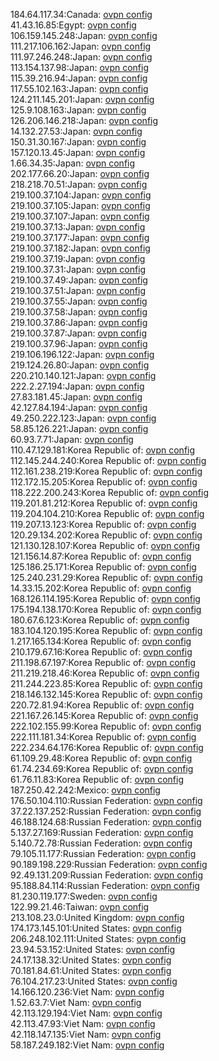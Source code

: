 184.64.117.34:Canada: [ovpn config](vpn/184_64_117_34.ovpn)  
41.43.16.85:Egypt: [ovpn config](vpn/41_43_16_85.ovpn)  
106.159.145.248:Japan: [ovpn config](vpn/106_159_145_248.ovpn)  
111.217.106.162:Japan: [ovpn config](vpn/111_217_106_162.ovpn)  
111.97.246.248:Japan: [ovpn config](vpn/111_97_246_248.ovpn)  
113.154.137.98:Japan: [ovpn config](vpn/113_154_137_98.ovpn)  
115.39.216.94:Japan: [ovpn config](vpn/115_39_216_94.ovpn)  
117.55.102.163:Japan: [ovpn config](vpn/117_55_102_163.ovpn)  
124.211.145.201:Japan: [ovpn config](vpn/124_211_145_201.ovpn)  
125.9.108.163:Japan: [ovpn config](vpn/125_9_108_163.ovpn)  
126.206.146.218:Japan: [ovpn config](vpn/126_206_146_218.ovpn)  
14.132.27.53:Japan: [ovpn config](vpn/14_132_27_53.ovpn)  
150.31.30.167:Japan: [ovpn config](vpn/150_31_30_167.ovpn)  
157.120.13.45:Japan: [ovpn config](vpn/157_120_13_45.ovpn)  
1.66.34.35:Japan: [ovpn config](vpn/1_66_34_35.ovpn)  
202.177.66.20:Japan: [ovpn config](vpn/202_177_66_20.ovpn)  
218.218.70.51:Japan: [ovpn config](vpn/218_218_70_51.ovpn)  
219.100.37.104:Japan: [ovpn config](vpn/219_100_37_104.ovpn)  
219.100.37.105:Japan: [ovpn config](vpn/219_100_37_105.ovpn)  
219.100.37.107:Japan: [ovpn config](vpn/219_100_37_107.ovpn)  
219.100.37.13:Japan: [ovpn config](vpn/219_100_37_13.ovpn)  
219.100.37.177:Japan: [ovpn config](vpn/219_100_37_177.ovpn)  
219.100.37.182:Japan: [ovpn config](vpn/219_100_37_182.ovpn)  
219.100.37.19:Japan: [ovpn config](vpn/219_100_37_19.ovpn)  
219.100.37.31:Japan: [ovpn config](vpn/219_100_37_31.ovpn)  
219.100.37.49:Japan: [ovpn config](vpn/219_100_37_49.ovpn)  
219.100.37.51:Japan: [ovpn config](vpn/219_100_37_51.ovpn)  
219.100.37.55:Japan: [ovpn config](vpn/219_100_37_55.ovpn)  
219.100.37.58:Japan: [ovpn config](vpn/219_100_37_58.ovpn)  
219.100.37.86:Japan: [ovpn config](vpn/219_100_37_86.ovpn)  
219.100.37.87:Japan: [ovpn config](vpn/219_100_37_87.ovpn)  
219.100.37.96:Japan: [ovpn config](vpn/219_100_37_96.ovpn)  
219.106.196.122:Japan: [ovpn config](vpn/219_106_196_122.ovpn)  
219.124.26.80:Japan: [ovpn config](vpn/219_124_26_80.ovpn)  
220.210.140.121:Japan: [ovpn config](vpn/220_210_140_121.ovpn)  
222.2.27.194:Japan: [ovpn config](vpn/222_2_27_194.ovpn)  
27.83.181.45:Japan: [ovpn config](vpn/27_83_181_45.ovpn)  
42.127.84.194:Japan: [ovpn config](vpn/42_127_84_194.ovpn)  
49.250.222.123:Japan: [ovpn config](vpn/49_250_222_123.ovpn)  
58.85.126.221:Japan: [ovpn config](vpn/58_85_126_221.ovpn)  
60.93.7.71:Japan: [ovpn config](vpn/60_93_7_71.ovpn)  
110.47.129.181:Korea Republic of: [ovpn config](vpn/110_47_129_181.ovpn)  
112.145.244.240:Korea Republic of: [ovpn config](vpn/112_145_244_240.ovpn)  
112.161.238.219:Korea Republic of: [ovpn config](vpn/112_161_238_219.ovpn)  
112.172.15.205:Korea Republic of: [ovpn config](vpn/112_172_15_205.ovpn)  
118.222.200.243:Korea Republic of: [ovpn config](vpn/118_222_200_243.ovpn)  
119.201.81.212:Korea Republic of: [ovpn config](vpn/119_201_81_212.ovpn)  
119.204.104.210:Korea Republic of: [ovpn config](vpn/119_204_104_210.ovpn)  
119.207.13.123:Korea Republic of: [ovpn config](vpn/119_207_13_123.ovpn)  
120.29.134.202:Korea Republic of: [ovpn config](vpn/120_29_134_202.ovpn)  
121.130.128.107:Korea Republic of: [ovpn config](vpn/121_130_128_107.ovpn)  
121.156.14.87:Korea Republic of: [ovpn config](vpn/121_156_14_87.ovpn)  
125.186.25.171:Korea Republic of: [ovpn config](vpn/125_186_25_171.ovpn)  
125.240.231.29:Korea Republic of: [ovpn config](vpn/125_240_231_29.ovpn)  
14.33.15.202:Korea Republic of: [ovpn config](vpn/14_33_15_202.ovpn)  
168.126.114.195:Korea Republic of: [ovpn config](vpn/168_126_114_195.ovpn)  
175.194.138.170:Korea Republic of: [ovpn config](vpn/175_194_138_170.ovpn)  
180.67.6.123:Korea Republic of: [ovpn config](vpn/180_67_6_123.ovpn)  
183.104.120.195:Korea Republic of: [ovpn config](vpn/183_104_120_195.ovpn)  
1.217.165.134:Korea Republic of: [ovpn config](vpn/1_217_165_134.ovpn)  
210.179.67.16:Korea Republic of: [ovpn config](vpn/210_179_67_16.ovpn)  
211.198.67.197:Korea Republic of: [ovpn config](vpn/211_198_67_197.ovpn)  
211.219.218.46:Korea Republic of: [ovpn config](vpn/211_219_218_46.ovpn)  
211.244.223.85:Korea Republic of: [ovpn config](vpn/211_244_223_85.ovpn)  
218.146.132.145:Korea Republic of: [ovpn config](vpn/218_146_132_145.ovpn)  
220.72.81.94:Korea Republic of: [ovpn config](vpn/220_72_81_94.ovpn)  
221.167.26.145:Korea Republic of: [ovpn config](vpn/221_167_26_145.ovpn)  
222.102.155.99:Korea Republic of: [ovpn config](vpn/222_102_155_99.ovpn)  
222.111.181.34:Korea Republic of: [ovpn config](vpn/222_111_181_34.ovpn)  
222.234.64.176:Korea Republic of: [ovpn config](vpn/222_234_64_176.ovpn)  
61.109.29.48:Korea Republic of: [ovpn config](vpn/61_109_29_48.ovpn)  
61.74.234.69:Korea Republic of: [ovpn config](vpn/61_74_234_69.ovpn)  
61.76.11.83:Korea Republic of: [ovpn config](vpn/61_76_11_83.ovpn)  
187.250.42.242:Mexico: [ovpn config](vpn/187_250_42_242.ovpn)  
176.50.104.110:Russian Federation: [ovpn config](vpn/176_50_104_110.ovpn)  
37.22.137.252:Russian Federation: [ovpn config](vpn/37_22_137_252.ovpn)  
46.188.124.68:Russian Federation: [ovpn config](vpn/46_188_124_68.ovpn)  
5.137.27.169:Russian Federation: [ovpn config](vpn/5_137_27_169.ovpn)  
5.140.72.78:Russian Federation: [ovpn config](vpn/5_140_72_78.ovpn)  
79.105.11.177:Russian Federation: [ovpn config](vpn/79_105_11_177.ovpn)  
90.189.198.229:Russian Federation: [ovpn config](vpn/90_189_198_229.ovpn)  
92.49.131.209:Russian Federation: [ovpn config](vpn/92_49_131_209.ovpn)  
95.188.84.114:Russian Federation: [ovpn config](vpn/95_188_84_114.ovpn)  
81.230.119.177:Sweden: [ovpn config](vpn/81_230_119_177.ovpn)  
122.99.21.46:Taiwan: [ovpn config](vpn/122_99_21_46.ovpn)  
213.108.23.0:United Kingdom: [ovpn config](vpn/213_108_23_0.ovpn)  
174.173.145.101:United States: [ovpn config](vpn/174_173_145_101.ovpn)  
206.248.102.111:United States: [ovpn config](vpn/206_248_102_111.ovpn)  
23.94.53.152:United States: [ovpn config](vpn/23_94_53_152.ovpn)  
24.17.138.32:United States: [ovpn config](vpn/24_17_138_32.ovpn)  
70.181.84.61:United States: [ovpn config](vpn/70_181_84_61.ovpn)  
76.104.217.23:United States: [ovpn config](vpn/76_104_217_23.ovpn)  
14.166.120.236:Viet Nam: [ovpn config](vpn/14_166_120_236.ovpn)  
1.52.63.7:Viet Nam: [ovpn config](vpn/1_52_63_7.ovpn)  
42.113.129.194:Viet Nam: [ovpn config](vpn/42_113_129_194.ovpn)  
42.113.47.93:Viet Nam: [ovpn config](vpn/42_113_47_93.ovpn)  
42.118.147.135:Viet Nam: [ovpn config](vpn/42_118_147_135.ovpn)  
58.187.249.182:Viet Nam: [ovpn config](vpn/58_187_249_182.ovpn)  

